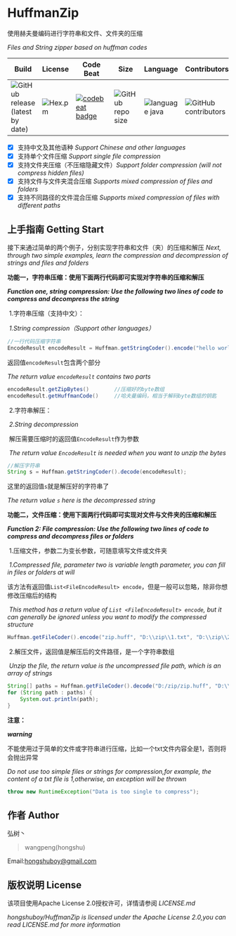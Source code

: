 # HuffmanZip

使用赫夫曼编码进行字符串和文件、文件夹的压缩

*Files and String zipper based on huffman codes*

| Build                                                        | License                                        | Code Beat                                                    | Size                                                         | Language                                                     | Contributors                                                 |
| ------------------------------------------------------------ | ---------------------------------------------- | ------------------------------------------------------------ | ------------------------------------------------------------ | ------------------------------------------------------------ | ------------------------------------------------------------ |
| ![GitHub release (latest by date)](https://img.shields.io/github/v/release/hongshuboy/HuffmanZip) | ![Hex.pm](https://img.shields.io/hexpm/l/plug) | [![codebeat <br/>badge](https://codebeat.co/badges/32dc030c-9f15-4f40-ab0e-8c0250c2dbe3)](https://codebeat.co/projects/github-com-hongshuboy-huffmanzip-master) | ![GitHub repo size](https://img.shields.io/github/repo-size/hongshuboy/huffmanzip) | ![language java](https://img.shields.io/badge/language-java-black.svg) | ![GitHub contributors](https://img.shields.io/github/contributors/hongshuboy/huffmanzip) |

- [x] 支持中文及其他语种 *Support Chinese and other languages*
- [x] 支持单个文件压缩 *Support single file compression*
- [x] 支持文件夹压缩（不压缩隐藏文件）*Support folder compression (will not compress hidden files)*
- [x] 支持文件与文件夹混合压缩 *Supports mixed compression of files and folders*
- [x] 支持不同路径的文件混合压缩 *Supports mixed compression of files with different paths*

## 上手指南 Getting Start

接下来通过简单的两个例子，分别实现字符串和文件（夹）的压缩和解压
*Next, through two simple examples, learn the compression and decompression of strings and files and folders*

**功能一，字符串压缩：使用下面两行代码即可实现对字符串的压缩和解压**

***Function one, string compression: Use the following two lines of code to compress and decompress the string***

​	1.字符串压缩（支持中文）：

​	*1.String compression（Support other languages）*

```java
//一行代码压缩字符串
EncodeResult encodeResult = Huffman.getStringCoder().encode("hello world");
```

返回值`encodeResult`包含两个部分

*The return value `encodeResult` contains two parts*

```java
encodeResult.getZipBytes()        //压缩好的byte数组
encodeResult.getHuffmanCode()     //哈夫曼编码，相当于解码byte数组的钥匙
```

​	2.字符串解压：

​	*2.String decompression*

​	解压需要压缩时的返回值`EncodeResult`作为参数

​	*The return value `EncodeResult` is needed when you want to unzip the bytes*

```java
//解压字符串
String s = Huffman.getStringCoder().decode(encodeResult);
```

这里的返回值`s`就是解压好的字符串了

*The return value `s` here is the decompressed string*

**功能二，文件压缩：使用下面两行代码即可实现对文件与文件夹的压缩和解压**

***Function 2: File compression: Use the following two lines of code to compress and decompress files or folders***

​	1.压缩文件，参数二为变长参数，可随意填写文件或文件夹

​	*1.Compressed file, parameter two is variable length parameter, you can fill in files or folders at will*

​	该方法有返回值`List<FileEncodeResult> encode`，但是一般可以忽略，除非你想修改压缩后的结构

​	*This method has a return value of `List <FileEncodeResult> encode`, but it can generally be ignored unless you want to modify the compressed structure*

```java
Huffman.getFileCoder().encode("zip.huff", "D:\\zip\\1.txt", "D:\\zip\\2.txt");
```

​	2.解压文件，返回值是解压后的文件路径，是一个字符串数组

​	*Unzip the file, the return value is the uncompressed file path, which is an array of strings*

```java
String[] paths = Huffman.getFileCoder().decode("D:/zip/zip.huff", "D:\\zip\\new\\");
for (String path : paths) {
    System.out.println(path);
}
```

**注意：**

***warning***

不能使用过于简单的文件或字符串进行压缩，比如一个txt文件内容全是1，否则将会抛出异常

*Do not use too simple files or strings for compression,for example, the content of a txt file is 1,otherwise, an exception will be thrown*

```java
throw new RuntimeException("Data is too single to compress");
```

## 作者 Author

弘树丶

> wangpeng(hongshu)

Email:hongshuboy@gmail.com

## 版权说明 License 

该项目使用Apache License 2.0授权许可，详情请参阅 *LICENSE.md*

*hongshuboy/HuffmanZip is licensed under the Apache License 2.0,you can read LICENSE.md for more information*

